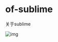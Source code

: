 # of-sublime

关于sublime

![img](https://github.com/elegantspirit/of-sublime/blob/master/assets/sublime.jpg)
